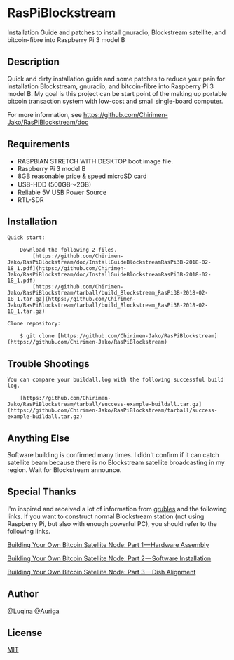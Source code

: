# RasPiBlockstream

Installation Guide and patches to install gnuradio, Blockstream satellite, and bitcoin-fibre into Raspberry Pi 3 model B

## Description

Quick and dirty installation guide and some patches to reduce your pain for installation Blockstream, gnuradio, and bitcoin-fibre into Raspberry Pi 3 model B. My goal is this project can be start point of the making up portable bitcoin transaction system with low-cost and small single-board computer.

For more information, see https://github.com/Chirimen-Jako/RasPiBlockstream/doc

## Requirements

- RASPBIAN STRETCH WITH DESKTOP boot image file.
- Raspberry Pi 3 model B
- 8GB reasonable price & speed microSD card
- USB-HDD (500GB～2GB)
- Reliable 5V USB Power Source
- RTL-SDR

## Installation

    Quick start:

        Download the following 2 files.
            [https://github.com/Chirimen-Jako/RasPiBlockstream/doc/InstallGuideBlockstreamRasPi3B-2018-02-18_1.pdf](https://github.com/Chirimen-Jako/RasPiBlockstream/doc/InstallGuideBlockstreamRasPi3B-2018-02-18_1.pdf)
            [https://github.com/Chirimen-Jako/RasPiBlockstream/tarball/build_Blockstream_RasPi3B-2018-02-18_1.tar.gz](https://github.com/Chirimen-Jako/RasPiBlockstream/tarball/build_Blockstream_RasPi3B-2018-02-18_1.tar.gz)

    Clone repository:

        $ git clone [https://github.com/Chirimen-Jako/RasPiBlockstream](https://github.com/Chirimen-Jako/RasPiBlockstream)

## Trouble Shootings

    You can compare your buildall.log with the following successful build log.

        [https://github.com/Chirimen-Jako/RasPiBlockstream/tarball/success-example-buildall.tar.gz](https://github.com/Chirimen-Jako/RasPiBlockstream/tarball/success-example-buildall.tar.gz)

## Anything Else

Software building is confirmed many times.
I didn't confirm if it can catch satellite beam because there is no Blockstream satellite broadcasting in my region.
Wait for Blockstream announce.

## Special Thanks

I'm inspired and received a lot of information from [grubles](https://twitter.com/notgrubles) and the following links.
    If you want to construct normal Blockstream station (not using Raspberry Pi, but also with enough powerful PC), you should refer to the following links.

  [Building Your Own Bitcoin Satellite Node: Part 1 — Hardware Assembly](https://hackernoon.com/building-your-own-bitcoin-satellite-node-6061d3c93e7) 

  [Building Your Own Bitcoin Satellite Node: Part 2 — Software Installation](https://medium.com/@notgrubles/building-your-own-bitcoin-satellite-node-part-2-software-installation-a94a0b85d089) 

  [Building Your Own Bitcoin Satellite Node: Part 3 — Dish Alignment](https://hackernoon.com/building-your-own-bitcoin-satellite-node-part-3-dish-alignment-1306b4c21326) 


## Author

[@Luqina](https://twitter.com/Luqina) 
[@Auriga](https://twitter.com/aurigajp) 

## License

[MIT](http://b4b4r07.mit-license.org)
